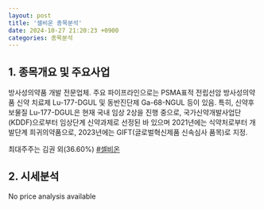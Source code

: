 ```yaml
---
layout: post
title: '셀비온 종목분석'
date: 2024-10-27 21:20:23 +0900
categories: 종목분석
---
```


## 1. 종목개요 및 주요사업

방사성의약품 개발 전문업체. 주요 파이프라인으로는 PSMA표적 전립선암 방사성의약품 신약 치료제 Lu-177-DGUL 및 동반진단제 Ga-68-NGUL 등이 있음. 특히, 신약후보물질 Lu-177-DGUL은 현재 국내 임상 2상을 진행 중으로, 국가신약개발사업단(KDDF)으로부터 임상단계 신약과제로 선정된 바 있으며 2021년에는 식약처로부터 개발단계 희귀의약품으로, 2023년에는 GIFT(글로벌혁신제품 신속심사 품목)로 지정.

최대주주는 김권 외(36.60%)
[#셀비온](#)

## 2. 시세분석

No price analysis available
